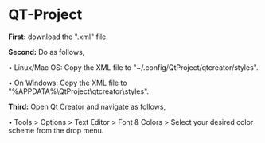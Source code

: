 # QT-Project

**First:**  download the ".xml" file.

**Second:** Do as follows,

• Linux/Mac OS: Copy the XML file to "~/.config/QtProject/qtcreator/styles".

• On Windows: Copy the XML file to "%APPDATA%\QtProject\qtcreator\styles".

**Third:** Open Qt Creator and navigate as follows,

• Tools > Options > Text Editor > Font & Colors > Select your desired color scheme from the drop menu.
